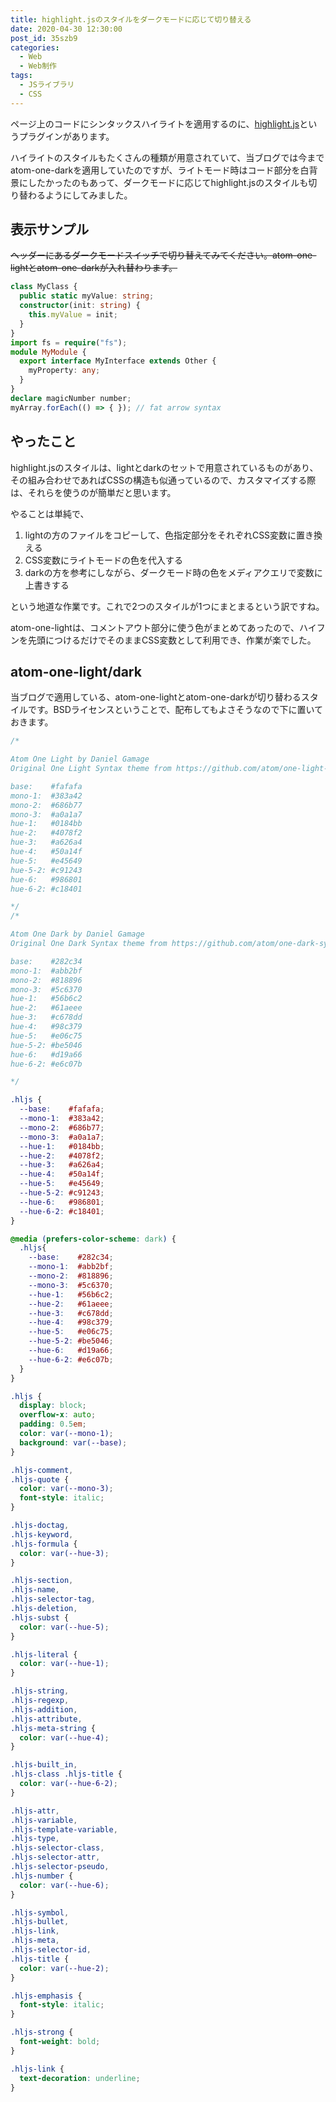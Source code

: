 ```yaml
---
title: highlight.jsのスタイルをダークモードに応じて切り替える
date: 2020-04-30 12:30:00
post_id: 35szb9
categories:
  - Web
  - Web制作
tags:
  - JSライブラリ
  - CSS
---
```


ページ上のコードにシンタックスハイライトを適用するのに、[highlight.js](https://highlightjs.org/)というプラグインがあります。

ハイライトのスタイルもたくさんの種類が用意されていて、当ブログでは今までatom-one-darkを適用していたのですが、ライトモード時はコード部分を白背景にしたかったのもあって、ダークモードに応じてhighlight.jsのスタイルも切り替わるようにしてみました。

<!-- more -->


## 表示サンプル

~~ヘッダーにあるダークモードスイッチで切り替えてみてください。atom-one-lightとatom-one-darkが入れ替わります。~~

```typescript
class MyClass {
  public static myValue: string;
  constructor(init: string) {
    this.myValue = init;
  }
}
import fs = require("fs");
module MyModule {
  export interface MyInterface extends Other {
    myProperty: any;
  }
}
declare magicNumber number;
myArray.forEach(() => { }); // fat arrow syntax
```


## やったこと

highlight.jsのスタイルは、lightとdarkのセットで用意されているものがあり、その組み合わせであればCSSの構造も似通っているので、カスタマイズする際は、それらを使うのが簡単だと思います。

やることは単純で、
1. lightの方のファイルをコピーして、色指定部分をそれぞれCSS変数に置き換える
2. CSS変数にライトモードの色を代入する
3. darkの方を参考にしながら、ダークモード時の色をメディアクエリで変数に上書きする

という地道な作業です。これで2つのスタイルが1つにまとまるという訳ですね。

atom-one-lightは、コメントアウト部分に使う色がまとめてあったので、ハイフンを先頭につけるだけでそのままCSS変数として利用でき、作業が楽でした。



## atom-one-light/dark

当ブログで適用している、atom-one-lightとatom-one-darkが切り替わるスタイルです。BSDライセンスということで、配布してもよさそうなので下に置いておきます。

```css
/*

Atom One Light by Daniel Gamage
Original One Light Syntax theme from https://github.com/atom/one-light-syntax

base:    #fafafa
mono-1:  #383a42
mono-2:  #686b77
mono-3:  #a0a1a7
hue-1:   #0184bb
hue-2:   #4078f2
hue-3:   #a626a4
hue-4:   #50a14f
hue-5:   #e45649
hue-5-2: #c91243
hue-6:   #986801
hue-6-2: #c18401

*/
/*

Atom One Dark by Daniel Gamage
Original One Dark Syntax theme from https://github.com/atom/one-dark-syntax

base:    #282c34
mono-1:  #abb2bf
mono-2:  #818896
mono-3:  #5c6370
hue-1:   #56b6c2
hue-2:   #61aeee
hue-3:   #c678dd
hue-4:   #98c379
hue-5:   #e06c75
hue-5-2: #be5046
hue-6:   #d19a66
hue-6-2: #e6c07b

*/

.hljs {
  --base:    #fafafa;
  --mono-1:  #383a42;
  --mono-2:  #686b77;
  --mono-3:  #a0a1a7;
  --hue-1:   #0184bb;
  --hue-2:   #4078f2;
  --hue-3:   #a626a4;
  --hue-4:   #50a14f;
  --hue-5:   #e45649;
  --hue-5-2: #c91243;
  --hue-6:   #986801;
  --hue-6-2: #c18401;
}

@media (prefers-color-scheme: dark) {
  .hljs{
    --base:    #282c34;
    --mono-1:  #abb2bf;
    --mono-2:  #818896;
    --mono-3:  #5c6370;
    --hue-1:   #56b6c2;
    --hue-2:   #61aeee;
    --hue-3:   #c678dd;
    --hue-4:   #98c379;
    --hue-5:   #e06c75;
    --hue-5-2: #be5046;
    --hue-6:   #d19a66;
    --hue-6-2: #e6c07b;
  }
}

.hljs {
  display: block;
  overflow-x: auto;
  padding: 0.5em;
  color: var(--mono-1);
  background: var(--base);
}

.hljs-comment,
.hljs-quote {
  color: var(--mono-3);
  font-style: italic;
}

.hljs-doctag,
.hljs-keyword,
.hljs-formula {
  color: var(--hue-3);
}

.hljs-section,
.hljs-name,
.hljs-selector-tag,
.hljs-deletion,
.hljs-subst {
  color: var(--hue-5);
}

.hljs-literal {
  color: var(--hue-1);
}

.hljs-string,
.hljs-regexp,
.hljs-addition,
.hljs-attribute,
.hljs-meta-string {
  color: var(--hue-4);
}

.hljs-built_in,
.hljs-class .hljs-title {
  color: var(--hue-6-2);
}

.hljs-attr,
.hljs-variable,
.hljs-template-variable,
.hljs-type,
.hljs-selector-class,
.hljs-selector-attr,
.hljs-selector-pseudo,
.hljs-number {
  color: var(--hue-6);
}

.hljs-symbol,
.hljs-bullet,
.hljs-link,
.hljs-meta,
.hljs-selector-id,
.hljs-title {
  color: var(--hue-2);
}

.hljs-emphasis {
  font-style: italic;
}

.hljs-strong {
  font-weight: bold;
}

.hljs-link {
  text-decoration: underline;
}
```
